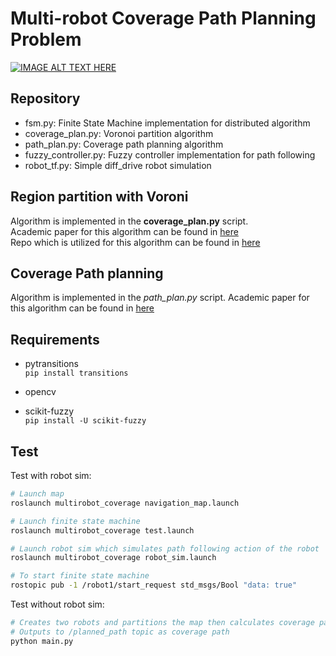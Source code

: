 # Multi-robot Coverage Path Planning Problem

[![IMAGE ALT TEXT HERE](https://img.youtube.com/vi/l0PaeuPWRHk/0.jpg)](https://www.youtube.com/watch?v=l0PaeuPWRHk)

## Repository

- fsm.py: Finite State Machine implementation for distributed algorithm
- coverage_plan.py: Voronoi partition algorithm
- path_plan.py: Coverage path planning algorithm
- fuzzy_controller.py: Fuzzy controller implementation for path following
- robot_tf.py: Simple diff_drive robot simulation

## Region partition with Voroni
Algorithm is implemented in the **coverage_plan.py** script. \
Academic paper for this algorithm can be found in [here](https://www.researchgate.net/publication/329624395_VORONOI_MULTI-ROBOT_COVERAGE_CONTROL_IN_NON-CONVEX_ENVIRONMENTS_WITH_HUMAN_INTERACTION_IN_VIRTUAL_REALITY) \
Repo which is utilized for this algorithm can be found in [here](https://github.com/lucascoelhof/voronoi_hsi)

## Coverage Path planning
Algorithm is implemented in the *path_plan.py* script.
Academic paper for this algorithm can be found in [here](https://www.researchgate.net/publication/257518297_BA_An_online_complete_coverage_algorithm_for_cleaning_robots)


## Requirements
- pytransitions \
  ```pip install transitions```

- opencv

- scikit-fuzzy \
  ```pip install -U scikit-fuzzy```

## Test
  Test with robot sim:
  ```bash
  # Launch map
  roslaunch multirobot_coverage navigation_map.launch

  # Launch finite state machine
  roslaunch multirobot_coverage test.launch

  # Launch robot sim which simulates path following action of the robot
  roslaunch multirobot_coverage robot_sim.launch

  # To start finite state machine
  rostopic pub -1 /robot1/start_request std_msgs/Bool "data: true"
  ```


  Test without robot sim:
  ```bash
  # Creates two robots and partitions the map then calculates coverage path of a robot
  # Outputs to /planned_path topic as coverage path
  python main.py
  ```